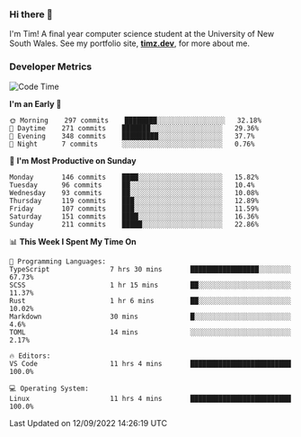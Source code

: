 ### Hi there 👋

I'm Tim! A final year computer science student at the University of New South
Wales. See my portfolio site, <strong><a href="https://timz.dev">timz.dev</a></strong>,
for more about me.

### Developer Metrics

<!-- [![Top Languages](https://github-readme-stats.vercel.app/api/wakatime?username=Tymotex&langs_count=5&custom_title=Top%205%20Languages&hide=Other&theme=material-palenight)](https://github.com/anuraghazra/github-readme-stats) -->

<!--START_SECTION:waka-->
![Code Time](http://img.shields.io/badge/Code%20Time-1%2C015%20hrs%2020%20mins-blue)

**I'm an Early 🐤** 

```text
🌞 Morning    297 commits    ████████░░░░░░░░░░░░░░░░░   32.18% 
🌆 Daytime    271 commits    ███████░░░░░░░░░░░░░░░░░░   29.36% 
🌃 Evening    348 commits    █████████░░░░░░░░░░░░░░░░   37.7% 
🌙 Night      7 commits      ░░░░░░░░░░░░░░░░░░░░░░░░░   0.76%

```
📅 **I'm Most Productive on Sunday** 

```text
Monday       146 commits    ████░░░░░░░░░░░░░░░░░░░░░   15.82% 
Tuesday      96 commits     ██░░░░░░░░░░░░░░░░░░░░░░░   10.4% 
Wednesday    93 commits     ██░░░░░░░░░░░░░░░░░░░░░░░   10.08% 
Thursday     119 commits    ███░░░░░░░░░░░░░░░░░░░░░░   12.89% 
Friday       107 commits    ███░░░░░░░░░░░░░░░░░░░░░░   11.59% 
Saturday     151 commits    ████░░░░░░░░░░░░░░░░░░░░░   16.36% 
Sunday       211 commits    █████░░░░░░░░░░░░░░░░░░░░   22.86%

```


📊 **This Week I Spent My Time On** 

```text
💬 Programming Languages: 
TypeScript               7 hrs 30 mins       █████████████████░░░░░░░░   67.73% 
SCSS                     1 hr 15 mins        ██░░░░░░░░░░░░░░░░░░░░░░░   11.37% 
Rust                     1 hr 6 mins         ██░░░░░░░░░░░░░░░░░░░░░░░   10.02% 
Markdown                 30 mins             █░░░░░░░░░░░░░░░░░░░░░░░░   4.6% 
TOML                     14 mins             ░░░░░░░░░░░░░░░░░░░░░░░░░   2.17%

🔥 Editors: 
VS Code                  11 hrs 4 mins       █████████████████████████   100.0%

💻 Operating System: 
Linux                    11 hrs 4 mins       █████████████████████████   100.0%

```


 Last Updated on 12/09/2022 14:26:19 UTC
<!--END_SECTION:waka-->

<!-- [![Tymotex's GitHub stats](https://github-readme-stats.vercel.app/api?username=Tymotex)](https://github.com/anuraghazra/github-readme-stats) -->
